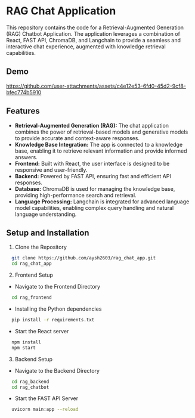 
# RAG Chat Application

This repository contains the code for a Retrieval-Augmented Generation (RAG) Chatbot Application. The application leverages a combination of React, FAST API, ChromaDB, and Langchain to provide a seamless and interactive chat experience, augmented with knowledge retrieval capabilities.

## Demo
https://github.com/user-attachments/assets/c4e12e53-6fd0-45d2-9cf8-bfec774b5910

## Features

- **Retrieval-Augmented Generation (RAG):** The chat application combines the power of retrieval-based models and generative models to provide accurate and context-aware responses.
- **Knowledge Base Integration:** The app is connected to a knowledge base, enabling it to retrieve relevant information and provide informed answers.
- **Frontend:** Built with React, the user interface is designed to be responsive and user-friendly.
- **Backend:** Powered by FAST API, ensuring fast and efficient API responses.
- **Database:** ChromaDB is used for managing the knowledge base, providing high-performance search and retrieval.
- **Language Processing:** Langchain is integrated for advanced language model capabilities, enabling complex query handling and natural language understanding.

## Setup and Installation

1. Clone the Repository

```bash
  git clone https://github.com/aysh2603/rag_chat_app.git
  cd rag_chat_app
```

2. Frontend Setup

- Navigate to the Frontend Directory
```bash
  cd rag_frontend
```

- Installing the Python dependencies
```bash
  pip install -r requirements.txt
```

- Start the React server
```bash
  npm install
  npm start
```

3. Backend Setup

- Navigate to the Backend Directory
```bash
  cd rag_backend
  cd rag_chatbot
```

- Start the FAST API Server
```bash
  uvicorn main:app --reload
```


